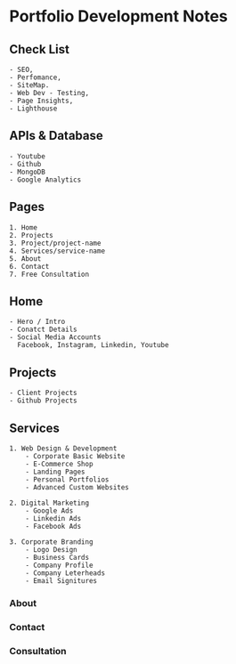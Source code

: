 # Portfolio Development Notes

  ## Check List
    - SEO,
    - Perfomance,
    - SiteMap.
    - Web Dev - Testing,
    - Page Insights,
    - Lighthouse
  
 ## APIs & Database
    - Youtube
    - Github
    - MongoDB
    - Google Analytics
  
  
 ## Pages
    1. Home
    2. Projects
    3. Project/project-name
    4. Services/service-name
    5. About
    6. Contact
    7. Free Consultation

  ## Home

    - Hero / Intro
    - Conatct Details
    - Social Media Accounts
      Facebook, Instagram, Linkedin, Youtube

  ## Projects
    - Client Projects
    - Github Projects

  ## Services
    1. Web Design & Development
        - Corporate Basic Website
        - E-Commerce Shop
        - Landing Pages
        - Personal Portfolios
        - Advanced Custom Websites

    2. Digital Marketing
        - Google Ads
        - Linkedin Ads
        - Facebook Ads

    3. Corporate Branding
        - Logo Design
        - Business Cards
        - Company Profile
        - Company Leterheads
        - Email Signitures

  ### About

  ### Contact

  ### Consultation

  
  
 
  
